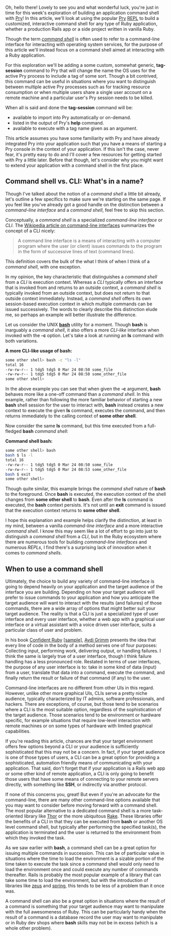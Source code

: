 Oh, hello there! Lovely to see you and what wonderful luck, you're just in time
for this week's exploration of building an application command shell with
[Pry](https://rubygems.org/gems/pry)! In this article, we'll look at using the
popular [Pry](https://rubygems.org/gems/pry) [REPL](https://en.wikipedia.org/wiki/Read%E2%80%93eval%E2%80%93print_loop)
to build a customized, interactive command shell for any type of Ruby
application, whether a production Rails app or a side project written in vanilla
Ruby.

Though the term [*command shell*](https://en.wikipedia.org/wiki/Shell_(computing))
is often used to refer to a command-line interface for interacting with
operating system services, for the purpose of this article we'll instead focus
on a command shell aimed at interacting with a Ruby application.

For this exploration we'll be adding a some custom, somewhat generic,
**tag-session** command to Pry that will change the name the OS uses for the
active Pry process to include a tag of some sort. Though a bit contrived, this
command can be useful in situations where you want to distinguish between
multiple active Pry processes such as for tracking resource consumption or when
multiple users share a single user account on a remote machine and a particular
user's Pry session needs to be killed.

When all is said and done the **tag-session** command will be:
- available to import into Pry automatically or on-demand.
- listed in the output of Pry's **help** command.
- available to execute with a tag name given as an argument.

This article assumes you have some familiarity with Pry and have already
integrated Pry into your application such that you have a means of starting a
Pry console in the context of your application. If this isn't the case, never
fear, it's pretty easy to do and I'll cover a few resources for getting started
with Pry a little later. Before that though, let's consider why you might want
to extend your application with a command shell in the first place.

## Command shell vs. CLI: What's in a name?

Though I've talked about the notion of a *command shell* a little bit already,
let's outline a few specifics to make sure we're starting on the same page. If
you feel like you've already got a good handle on the distinction between a
*command-line interface* and a *command shell*, feel free to skip this section.

Conceptually, a *command shell* is a specialized *command-line interface* or
*CLI*. The [Wikipedia article on command-line interfaces](https://en.wikipedia.org/wiki/Command-line_interface)
summarizes the concept of a CLI nicely:

> A command line interface is a means of interacting with a computer program
> where the user (or client) issues commands to the program in the form of
> successive lines of text (command lines).

This definition covers the bulk of the what I think of when I think of a
*command shell*, with one exception.

In my opinion, the key characteristic that distinguishes a *command shell* from
a *CLI* is execution context. Whereas a *CLI* typically offers an interface that
is invoked from and returns to an outside context, a *command shell* is
typically invoked from an outside context, but does not return to that outside
context immediately. Instead, a *command shell* offers its own session-based
execution context in which multiple commands can be issued successively. The
words to clearly describe this distinction elude me, so perhaps an example
will better illustrate the difference.

Let us consider the UNIX [**bash**](https://en.wikipedia.org/wiki/Bash_(Unix_shell))
utility for a moment. Though **bash** is inarguably a *command shell*, it also
offers a more *CLI-like* interface when invoked with the **-c** option. Let's
take a look at running an **ls** command with both variations.

**A more CLI-like usage of bash:**

```bash
some other shell> bash -c "ls -l"
total 16
-rw-rw-r-- 1 tdg5 tdg5 0 Mar 24 08:50 some_file
-rw-rw-r-- 1 tdg5 tdg5 0 Mar 24 08:50 some_other_file
some other shell>
```

In the above example you can see that when given the **-c** argument, **bash**
behaves more like a one-off command than a *command shell*. In this example,
rather than following the more familiar behavior of starting a new **bash** shell
session for the user to interact with, **bash** instead creates a new context to
execute the given **ls** command, executes the command, and then returns
immediately to the calling context of **some other shell**.

Now consider the same **ls** command, but this time executed from a full-fledged
**bash** *command shell*:

**Command shell bash:**

```bash
some other shell> bash
bash $ ls -l
total 16
-rw-rw-r-- 1 tdg5 tdg5 0 Mar 24 08:50 some_file
-rw-rw-r-- 1 tdg5 tdg5 0 Mar 24 08:53 some_other_file
bash $ exit
some other shell>
```

Though quite similar, this example brings the *command shell* nature of **bash** to
the foreground. Once **bash** is executed, the execution context of the shell
changes from **some other shell** to **bash**. Even after the **ls** command is
executed, the **bash** context persists. It's not until an **exit** command is
issued that the execution context returns to **some other shell**.

I hope this explanation and example helps clarify the distinction, at least in
my mind, between a vanilla *command-line interface* and a more interactive
*command shell*. I know this may seem like a lot of effort to go into just to
distinguish a *command shell* from a *CLI*, but in the Ruby ecosystem where
there are numerous tools for building *command-line interfaces* and numerous
*REPLs*, I find there's a surprising lack of innovation when it comes to
*command shells*.

## When to use a command shell

Ultimately, the choice to build any variety of command-line interface is going
to depend heavily on your application and the target audience of the interface
you are building. Depending on how your target audience will prefer to issue
commands to your application and how you anticipate the target audience will
want to interact with the results (and failures) of those commands, there are a
wide array of options that might better suit your target audience. The reality
is that a CLI is just a specialized type of user interface and every user
interface, whether a web app with a graphical user interface or a virtual
assistant with a voice driven user interface, suits a particular class of user
and problem.

In his book [Confident Ruby](http://www.confidentruby.com/)
[[sample]](http://devblog.avdi.org/wp-content/uploads/2013/08/confident-ruby-sample.pdf),
[Avdi Grimm](http://about.avdi.org/) presents the idea that every line of code
in the body of a method serves one of four purposes: Collecting input,
performing work, delivering output, or handling failures. I think the same is
largely true of a user interface, though I think failure handling has a less
pronounced role. Restated in terms of user interfaces, the purpose of any user
interface is to: take in some kind of data (input) from a user, translate that data into
a command, execute the command, and finally return the result or failure of that
command (if any) to the user.

Command-line interfaces are no different from other UIs in this regard. However,
unlike other more graphical UIs, CLIs serve a pretty niche audience, typically
characterized by IT admins, software professionals, and hackers. There are
exceptions, of course, but those tend to be scenarios where a CLI is the most
suitable option, regardless of the sophistication of the target audience. Those
scenarios tend to be environment or hardware specific, for example situations
that require low-level interaction with remote machines or on some types of
hardware with limited graphical capabilities.

If you're reading this article, chances are that your target environment offers
few options beyond a CLI or your audience is sufficiently sophisticated that
this may not be a concern. In fact, if your target audience is one of those
types of users, a CLI can be a great option for providing a sophisticated,
automation friendly means of communicating with your application. That said,
don't forget that if your application is a Rails web app or some other kind of
remote application, a CLI is only going to benefit those users that have some
means of connecting to your remote servers directly, with something like
**SSH**, or indirectly via another protocol.

If none of this concerns you, great! But even if you're an advocate for the
command-line, there are many other command-line options available that you may
want to consider before moving forward with a command shell. The most popular
alternative to a dedicated command shell is a more task-oriented library like
[Thor](https://rubygems.org/gems/thor) or the more ubiquitous
[Rake](https://rubygems.org/gems/rake). These libraries offer the benefits of a
CLI in that they can be executed from **bash** or another OS level command
shell, but typically after performing the specified task(s), the application is
terminated and the user is returned to the environment from which they invoked
the task.

As we saw earlier with **bash**, a command shell can be a great option for issuing
multiple commands in succession. This can be of particular value in situations
where the time to load the environment is a sizable portion of the time taken to
execute the task since a command shell would only need to load the environment
once and could execute any number of commands thereafter. Rails is probably the
most popular example of a library that can take some time to load the
environment, but with the introduction of libraries like
[zeus](https://rubygems.org/gems/zeus) and [spring](https://rubygems.org/gems/spring),
this tends to be less of a problem than it once was.

A command shell can also be a great option in situations where the result of a
command is something that your target audience may want to manipulate with the
full awesomeness of Ruby. This can be particularly handy when the result of a
command is a database record the user may want to manipulate or in Ruby dev
shops where **bash** skills may not be in excess (which is a whole other problem).


